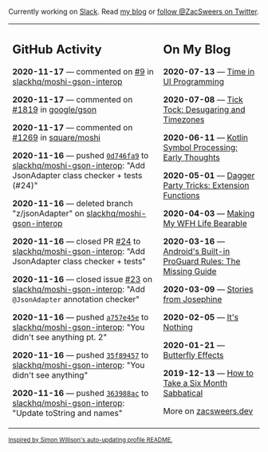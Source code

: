 Currently working on [Slack](https://slack.com/). Read [my blog](https://zacsweers.dev/) or [follow @ZacSweers on Twitter](https://twitter.com/ZacSweers).

<table><tr><td valign="top" width="60%">

## GitHub Activity
<!-- githubActivity starts -->
**2020-11-17** — commented on [#9](https://github.com/slackhq/moshi-gson-interop/issues/9#issuecomment-729083079) in [slackhq/moshi-gson-interop](https://api.github.com/repos/slackhq/moshi-gson-interop)

**2020-11-17** — commented on [#1819](https://github.com/google/gson/pull/1819#issuecomment-729081067) in [google/gson](https://api.github.com/repos/google/gson)

**2020-11-17** — commented on [#1269](https://github.com/square/moshi/issues/1269#issuecomment-729071029) in [square/moshi](https://api.github.com/repos/square/moshi)

**2020-11-16** — pushed [`0d746fa9`](https://github.com/slackhq/moshi-gson-interop/commit/0d746fa99cca9f830a9261b836d8826ea61adbbd) to [slackhq/moshi-gson-interop](https://api.github.com/repos/slackhq/moshi-gson-interop): "Add JsonAdapter class checker + tests (#24)"

**2020-11-16** — deleted branch "z/jsonAdapter" on [slackhq/moshi-gson-interop](https://api.github.com/repos/slackhq/moshi-gson-interop)

**2020-11-16** — closed PR [#24](https://api.github.com/repos/slackhq/moshi-gson-interop/pulls/24) to [slackhq/moshi-gson-interop](https://api.github.com/repos/slackhq/moshi-gson-interop): "Add JsonAdapter class checker + tests"

**2020-11-16** — closed issue [#23](https://api.github.com/repos/slackhq/moshi-gson-interop/issues/23) on [slackhq/moshi-gson-interop](https://api.github.com/repos/slackhq/moshi-gson-interop): "Add `@JsonAdapter` annotation checker"

**2020-11-16** — pushed [`a757e45e`](https://github.com/slackhq/moshi-gson-interop/commit/a757e45eef1e368ce47329bc2ff52f04c3fd90c9) to [slackhq/moshi-gson-interop](https://api.github.com/repos/slackhq/moshi-gson-interop): "You didn't see anything pt. 2"

**2020-11-16** — pushed [`35f89457`](https://github.com/slackhq/moshi-gson-interop/commit/35f8945791f7ca73d76866138a6bf4d2c0b0f57b) to [slackhq/moshi-gson-interop](https://api.github.com/repos/slackhq/moshi-gson-interop): "You didn't see anything"

**2020-11-16** — pushed [`363988ac`](https://github.com/slackhq/moshi-gson-interop/commit/363988ac36273d0b1adf9bc2ba1403d0368b71af) to [slackhq/moshi-gson-interop](https://api.github.com/repos/slackhq/moshi-gson-interop): "Update toString and names"
<!-- githubActivity ends -->
</td><td valign="top" width="40%">

## On My Blog
<!-- blog starts -->
**2020-07-13** — [Time in UI Programming](https://www.zacsweers.dev/time-in-ui/)

**2020-07-08** — [Tick Tock: Desugaring and Timezones](https://www.zacsweers.dev/ticktock-desugaring-timezones/)

**2020-06-11** — [Kotlin Symbol Processing: Early Thoughts](https://www.zacsweers.dev/kotlin-symbol-processor-early-thoughts/)

**2020-05-01** — [Dagger Party Tricks: Extension Functions](https://www.zacsweers.dev/dagger-party-tricks-extension-functions/)

**2020-04-03** — [Making My WFH Life Bearable](https://www.zacsweers.dev/making-wfh-life-bearable/)

**2020-03-16** — [Android's Built-in ProGuard Rules: The Missing Guide](https://www.zacsweers.dev/android-proguard-rules/)

**2020-03-09** — [Stories from Josephine](https://www.zacsweers.dev/stories-from-josephine/)

**2020-02-05** — [It's Nothing](https://www.zacsweers.dev/its-nothing/)

**2020-01-21** — [Butterfly Effects](https://www.zacsweers.dev/butterfly-effects/)

**2019-12-13** — [How to Take a Six Month Sabbatical](https://www.zacsweers.dev/how-to-take-a-six-month-sabbatical/)
<!-- blog ends -->
More on [zacsweers.dev](https://zacsweers.dev/)
</td></tr></table>

<sub><a href="https://simonwillison.net/2020/Jul/10/self-updating-profile-readme/">Inspired by Simon Willison's auto-updating profile README.</a></sub>